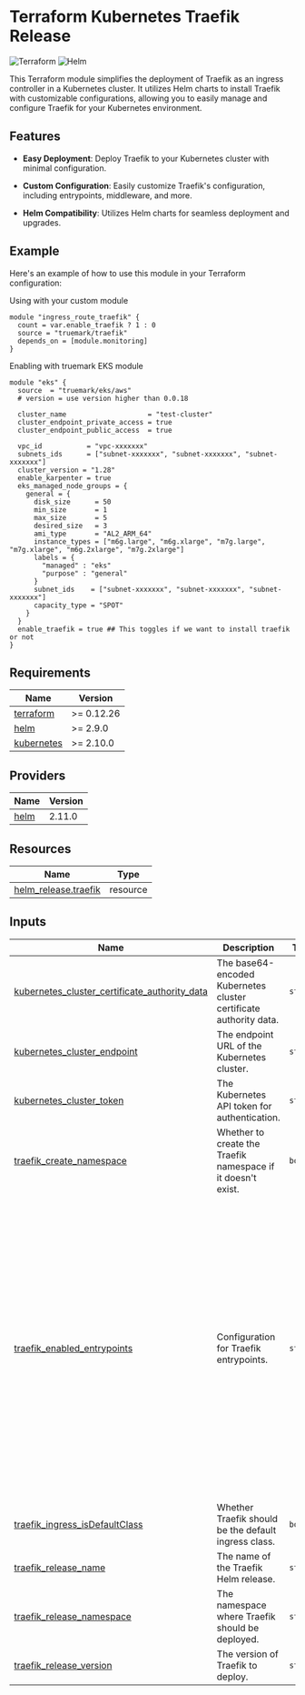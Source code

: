 # Terraform Kubernetes Traefik Release


![Terraform](https://img.shields.io/badge/terraform-%5E0.15-green)
![Helm](https://img.shields.io/badge/helm-%5E3.0-blue)

This Terraform module simplifies the deployment of Traefik as an ingress controller in a Kubernetes cluster. It utilizes Helm charts to install Traefik with customizable configurations, allowing you to easily manage and configure Traefik for your Kubernetes environment.

## Features

- **Easy Deployment**: Deploy Traefik to your Kubernetes cluster with minimal configuration.

- **Custom Configuration**: Easily customize Traefik's configuration, including entrypoints, middleware, and more.

- **Helm Compatibility**: Utilizes Helm charts for seamless deployment and upgrades.


## Example

Here's an example of how to use this module in your Terraform configuration:

Using with your custom module
```hcl
module "ingress_route_traefik" {
  count = var.enable_traefik ? 1 : 0
  source = "truemark/traefik"
  depends_on = [module.monitoring]
}
```

Enabling with truemark EKS module
```hcl
module "eks" {
  source  = "truemark/eks/aws"
  # version = use version higher than 0.0.18

  cluster_name                    = "test-cluster"
  cluster_endpoint_private_access = true
  cluster_endpoint_public_access  = true

  vpc_id           = "vpc-xxxxxxx"
  subnets_ids      = ["subnet-xxxxxxx", "subnet-xxxxxxx", "subnet-xxxxxxx"]
  cluster_version = "1.28"
  enable_karpenter = true
  eks_managed_node_groups = {
    general = {
      disk_size      = 50
      min_size       = 1
      max_size       = 5
      desired_size   = 3
      ami_type       = "AL2_ARM_64"
      instance_types = ["m6g.large", "m6g.xlarge", "m7g.large", "m7g.xlarge", "m6g.2xlarge", "m7g.2xlarge"]
      labels = {
        "managed" : "eks"
        "purpose" : "general"
      }
      subnet_ids    = ["subnet-xxxxxxx", "subnet-xxxxxxx", "subnet-xxxxxxx"]
      capacity_type = "SPOT"
    }
  }
  enable_traefik = true ## This toggles if we want to install traefik or not
}
```



## Requirements

| Name | Version |
|------|---------|
| <a name="requirement_terraform"></a> [terraform](#requirement\_terraform) | >= 0.12.26 |
| <a name="requirement_helm"></a> [helm](#requirement\_helm) | >= 2.9.0 |
| <a name="requirement_kubernetes"></a> [kubernetes](#requirement\_kubernetes) | >= 2.10.0 |

## Providers

| Name | Version |
|------|---------|
| <a name="provider_helm"></a> [helm](#provider\_helm) | 2.11.0 |


## Resources

| Name | Type |
|------|------|
| [helm_release.traefik](https://registry.terraform.io/providers/hashicorp/helm/latest/docs/resources/release) | resource |

## Inputs

| Name | Description | Type | Default | Required |
|------|-------------|------|---------|:--------:|
| <a name="input_kubernetes_cluster_certificate_authority_data"></a> [kubernetes\_cluster\_certificate\_authority\_data](#input\_kubernetes\_cluster\_certificate\_authority\_data) | The base64-encoded Kubernetes cluster certificate authority data. | `string` | `""` | no |
| <a name="input_kubernetes_cluster_endpoint"></a> [kubernetes\_cluster\_endpoint](#input\_kubernetes\_cluster\_endpoint) | The endpoint URL of the Kubernetes cluster. | `string` | `""` | no |
| <a name="input_kubernetes_cluster_token"></a> [kubernetes\_cluster\_token](#input\_kubernetes\_cluster\_token) | The Kubernetes API token for authentication. | `string` | `""` | no |
| <a name="input_traefik_create_namespace"></a> [traefik\_create\_namespace](#input\_traefik\_create\_namespace) | Whether to create the Traefik namespace if it doesn't exist. | `bool` | `true` | no |
| <a name="input_traefik_enabled_entrypoints"></a> [traefik\_enabled\_entrypoints](#input\_traefik\_enabled\_entrypoints) | Configuration for Traefik entrypoints. | `string` | `"ports:\n  web:\n    port: 8000\n    expose: true\n    exposedPort: 80\n    protocol: TCP\n  intWeb:\n    port: 8001\n    expose: true\n    exposedPort: 81\n    protocol: TCP\n  traefik:\n    port: 9000\n    expose: false\n    exposedPort: 9000\n    protocol: TCP\n  metrics:\n    port: 9100\n    expose: false\n    exposedPort: 9100\n    protocol: TCP\n"` | no |
| <a name="input_traefik_ingress_isDefaultClass"></a> [traefik\_ingress\_isDefaultClass](#input\_traefik\_ingress\_isDefaultClass) | Whether Traefik should be the default ingress class. | `bool` | `true` | no |
| <a name="input_traefik_release_name"></a> [traefik\_release\_name](#input\_traefik\_release\_name) | The name of the Traefik Helm release. | `string` | `"traefik"` | no |
| <a name="input_traefik_release_namespace"></a> [traefik\_release\_namespace](#input\_traefik\_release\_namespace) | The namespace where Traefik should be deployed. | `string` | `"traefik"` | no |
| <a name="input_traefik_release_version"></a> [traefik\_release\_version](#input\_traefik\_release\_version) | The version of Traefik to deploy. | `string` | `"24.0.0"` | no |

